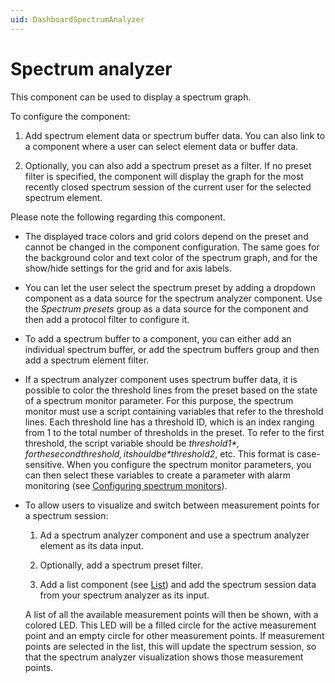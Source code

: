 ```yaml
---
uid: DashboardSpectrumAnalyzer
---
```


# Spectrum analyzer

This component can be used to display a spectrum graph.

To configure the component:

1. Add spectrum element data or spectrum buffer data. You can also link to a component where a user can select element data or buffer data.

1. Optionally, you can also add a spectrum preset as a filter. If no preset filter is specified, the component will display the graph for the most recently closed spectrum session of the current user for the selected spectrum element.

Please note the following regarding this component.

- The displayed trace colors and grid colors depend on the preset and cannot be changed in the component configuration. The same goes for the background color and text color of the spectrum graph, and for the show/hide settings for the grid and for axis labels.

- You can let the user select the spectrum preset by adding a dropdown component as a data source for the spectrum analyzer component. Use the *Spectrum presets* group as a data source for the component and then add a protocol filter to configure it.

- To add a spectrum buffer to a component, you can either add an individual spectrum buffer, or add the spectrum buffers group and then add a spectrum element filter.

- If a spectrum analyzer component uses spectrum buffer data, it is possible to color the threshold lines from the preset based on the state of a spectrum monitor parameter. For this purpose, the spectrum monitor must use a script containing variables that refer to the threshold lines. Each threshold line has a threshold ID, which is an index ranging from 1 to the total number of thresholds in the preset. To refer to the first threshold, the script variable should be *$threshold1*, for the second threshold, it should be *$threshold2*, etc. This format is case-sensitive. When you configure the spectrum monitor parameters, you can then select these variables to create a parameter with alarm monitoring (see [Configuring spectrum monitors](xref:Working_with_spectrum_monitors#configuring-spectrum-monitors)).

- To allow users to visualize and switch between measurement points for a spectrum session:

  1. Ad a spectrum analyzer component and use a spectrum analyzer element as its data input.

  1. Optionally, add a spectrum preset filter.

  1. Add a list component (see [List](xref:DashboardList)) and add the spectrum session data from your spectrum analyzer as its input.

  A list of all the available measurement points will then be shown, with a colored LED. This LED will be a filled circle for the active measurement point and an empty circle for other measurement points. If measurement points are selected in the list, this will update the spectrum session, so that the spectrum analyzer visualization shows those measurement points.
